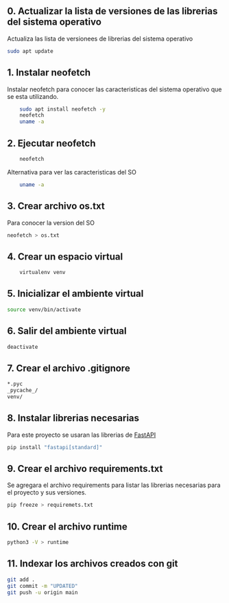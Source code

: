 ## 0. Actualizar la lista de versiones de las librerias del sistema operativo

Actualiza las lista de versionees de librerias del sistema operativo

```bash
sudo apt update
```

## 1. Instalar neofetch

Instalar neofetch para conocer las caracteristicas del sistema operativo que se esta utilizando.

```bash
    sudo apt install neofetch -y
    neofetch
    uname -a
```

## 2. Ejecutar neofetch

```bash
    neofetch
```

Alternativa para ver las caracteristicas del SO

```bash
    uname -a
```

## 3. Crear archivo os.txt

Para conocer la version del SO

```bash
neofetch > os.txt
```

## 4. Crear un espacio virtual

```bash
    virtualenv venv
```

## 5. Inicializar el ambiente virtual

```bash
source venv/bin/activate
```

## 6. Salir del ambiente virtual

```bash
deactivate
```

## 7. Crear el archivo .gitignore
```bash
*.pyc
_pycache_/
venv/
```

## 8. Instalar librerias necesarias

Para este proyecto se usaran las librerias de [FastAPI](https://fastapi.tiangolo.com/#requirements)

```bash
pip install "fastapi[standard]"
```

## 9. Crear el archivo requirements.txt

Se agregara el archivo requirements para listar las librerias necesarias para el proyecto y sus versiones.

```bash
pip freeze > requiremets.txt
```

## 10. Crear el archivo runtime

```bash
python3 -V > runtime
```
## 11. Indexar los archivos creados con git

```bash
git add .
git commit -m "UPDATED"
git push -u origin main
```


